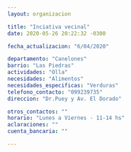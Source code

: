 ```yaml
---
layout: organizacion

title: "Inciativa vecinal"
date: 2020-05-26 20:22:32 -0300

fecha_actualizacion: "6/04/2020"

departamento: "Canelones"
barrio: "Las Piedras"
actividades: "Olla"
necesidades: "Alimentos"
necesidades_especificas: "Verduras"
telefono_contacto: "099239735"
direccion: "Dr.Puey y Av. El Dorado"

otros_contactos: ""
horario: "Lunes a Viernes - 11-14 hs"
aclaraciones: ""
cuenta_bancaria: ""

---
```

